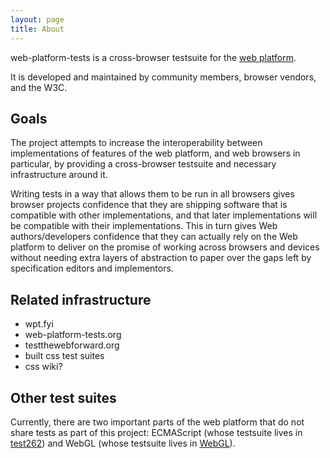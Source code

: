 ```yaml
---
layout: page
title: About
---
```


web-platform-tests is a cross-browser testsuite for the
[web platform][web-platform].

It is developed and maintained by community members, browser vendors, and the
W3C.

## Goals

The project attempts to increase the interoperability between implementations
of features of the web platform, and web browsers in particular, by providing
a cross-browser testsuite and necessary infrastructure around it.

Writing tests in a way that allows them to be run in all browsers gives browser
projects confidence that they are shipping software that is compatible with
other implementations, and that later implementations will be compatible with
their implementations. This in turn gives Web authors/developers confidence that
they can actually rely on the Web platform to deliver on the promise of working
across browsers and devices without needing extra layers of abstraction to paper
over the gaps left by specification editors and implementors.


## Related infrastructure

* wpt.fyi
* web-platform-tests.org
* testthewebforward.org
* built css test suites
* css wiki?


## Other test suites

Currently, there are two important parts of the web platform that do not share
tests as part of this project: ECMAScript (whose testsuite lives in [test262][])
and WebGL (whose testsuite lives in [WebGL][]).


[web-platform]: https://platform.html5.org
[test262]: https://github.com/tc39/test262
[webgl]: https://github.com/KhronosGroup/WebGL
